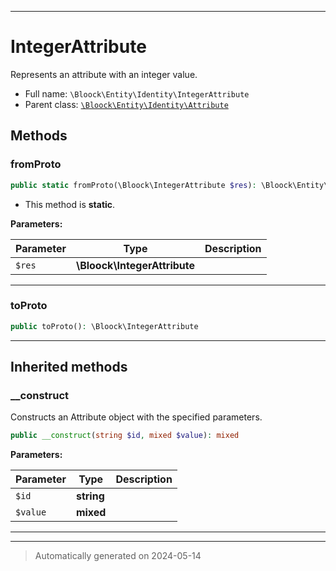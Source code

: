 ***

# IntegerAttribute

Represents an attribute with an integer value.



* Full name: `\Bloock\Entity\Identity\IntegerAttribute`
* Parent class: [`\Bloock\Entity\Identity\Attribute`](./Attribute.md)




## Methods


### fromProto



```php
public static fromProto(\Bloock\IntegerAttribute $res): \Bloock\Entity\Identity\IntegerAttribute
```



* This method is **static**.




**Parameters:**

| Parameter | Type | Description |
|-----------|------|-------------|
| `$res` | **\Bloock\IntegerAttribute** |  |





***

### toProto



```php
public toProto(): \Bloock\IntegerAttribute
```












***


## Inherited methods


### __construct

Constructs an Attribute object with the specified parameters.

```php
public __construct(string $id, mixed $value): mixed
```








**Parameters:**

| Parameter | Type | Description |
|-----------|------|-------------|
| `$id` | **string** |  |
| `$value` | **mixed** |  |





***


***
> Automatically generated on 2024-05-14
